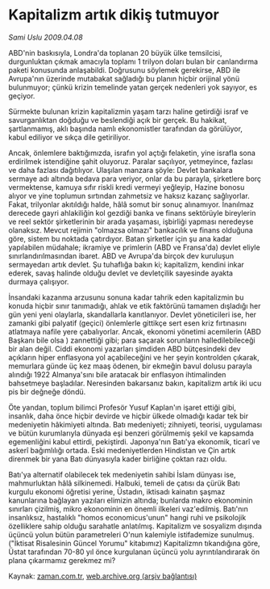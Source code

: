 # Kapitalizm artık dikiş tutmuyor

*Sami Uslu 2009.04.08*

<tr><td class="metin" colspan="2" style="padding-top: 20px; padding-left: 5px; padding-right: 10px;">ABD'nin baskısıyla, Londra'da toplanan 20 büyük ülke temsilcisi, durgunluktan çıkmak amacıyla  toplamı 1 trilyon doları  bulan bir canlandırma paketi konusunda anlaşabildi. Doğrusunu söylemek gerekirse, ABD ile Avrupa'nın üzerinde mutabakat sağladığı bu planın hiçbir orijinal yönü bulunmuyor; çünkü krizin temelinde yatan gerçek nedenleri yok sayıyor, es geçiyor.</td></tr><tr><td class="metin" colspan="2" style="padding-top: 20px; padding-left: 5px; padding-right: 10px;"><p> Sürmekte bulunan krizin kapitalizmin yaşam tarzı haline getirdiği israf ve savurganlıktan doğduğu ve beslendiği açık bir gerçek. Bu hakikat, şartlanmamış, aklı başında namlı ekonomistler tarafından da görülüyor, kabul ediliyor ve sıkça dile getiriliyor.
<p> Ancak, önlemlere baktığımızda, israfın yol açtığı felaketin, yine israfla sona erdirilmek istendiğine şahit oluyoruz. Paralar saçılıyor, yetmeyince, fazlası ve daha fazlası dağıtılıyor. Ulaşılan manzara şöyle: Devlet bankalara sermaye adı altında bedava para veriyor, onlar da bu parayla, şirketlere borç vermektense, kamuya sıfır riskli kredi vermeyi yeğleyip, Hazine bonosu alıyor ve yine toplumun sırtından zahmetsiz ve haksız kazanç sağlıyorlar. Fakat, trilyonlar akıtıldığı halde, hâlâ somut bir sonuç alınamıyor. İnanılmaz derecede gayri ahlakiliğin kol gezdiği banka ve finans sektörüyle bireylerin ve reel sektör şirketlerinin bir arada yaşaması, işbirliği yapması neredeyse olanaksız. Mevcut rejimin "olmazsa olmazı" bankacılık ve finans olduğuna göre, sistem bu noktada çatırdıyor. Batan şirketler için şu ana kadar yapılabilen müdahale; ikramiye ve primlerin (ABD ve Fransa'da) devlet eliyle sınırlandırılmasından ibaret. ABD ve Avrupa'da birçok dev kuruluşun sermayedarı artık devlet. Şu tuhaflığa bakın ki; kapitalizm, kendini inkar ederek, savaş halinde olduğu devlet ve devletçilik sayesinde ayakta durmaya çalışıyor.
<p> İnsandaki kazanma arzusunu sonuna kadar tahrik eden kapitalizmin bu konuda hiçbir sınır tanımadığı, ahlak ve etik faktörünü tamamen dışladığı her gün yeni yeni olaylarla, skandallarla kanıtlanıyor. Devlet yöneticileri ise, her zamanki gibi palyatif (geçici) önlemlerle gittikçe sert esen kriz fırtınasını atlatmaya nafile yere çabalıyorlar. Ancak, ekonomi yönetimi acemilerin (ABD Başkanı bile olsa ) zannettiği gibi; para saçarak sorunların halledilebileceği bir alan değil. Ciddi ekonomi yazarları şimdiden ABD bütçesindeki dev açıkların hiper enflasyona yol açabileceğini ve her şeyin kontrolden çıkarak, memurlara günde üç kez maaş ödenen, bir ekmeğin bavul dolusu parayla alındığı 1922 Almanya'sını bile aratacak bir enflasyon ihtimalinden bahsetmeye başladılar. Neresinden bakarsanız bakın, kapitalizm artık iki ucu pis bir değneğe döndü.
<p> Öte yandan, toplum bilimci Profesör Yusuf Kaplan'ın işaret ettiği gibi, insanlık, daha önce hiçbir devirde ve hiçbir ülkede olmadığı kadar tek bir medeniyetin hâkimiyeti altında. Batı medeniyeti; zihniyeti, teorisi, uygulaması ve bütün kurumlarıyla dünyada eşi benzeri görülmemiş şekil ve kapsamda egemenliğini kabul ettirdi, pekiştirdi. Japonya'nın Batı'ya ekonomik, ticarî ve askerî bağımlılığı ortada. Eski medeniyetlerden Hindistan ve Çin artık direnmek bir yana Batı dünyasıyla kader birliğine çoktan razı oldu. 
<p> Batı'ya alternatif olabilecek tek medeniyetin sahibi İslam dünyası ise, mahmurluktan hâlâ silkinemedi. Halbuki, temeli de çatısı da çürük Batı kurgulu ekonomi öğretisi yerine, Üstadın, iktisadı kainatın şaşmaz kanunlarına bağlayan yazıları elimizin altında; bunlarda makro ekonominin sınırları çizilmiş, mikro ekonominin en önemli ilkeleri vaz'edilmiş. Batı'nın insanlıksız, hastalıklı "homos economicus'unun" hangi ruhi ve psikolojik özelliklere sahip olduğu sarahatle anlatılmış. Kapitalizm ve sosyalizm dışında üçüncü yolun bütün parametreleri O'nun kalemiyle istifademize sunulmuş. ("İktisat Risalesinin Güncel Yorumu" kitabımız) Kapitalizmn tıkandığına göre, Üstat tarafından 70-80 yıl önce kurgulanan üçüncü yolu ayrıntılandırarak ön plana çıkarmamız gerekmez mi? <br/></p></p></p></p></p></td></tr>

Kaynak: [zaman.com.tr](http://zaman.com.tr/yazar.do?yazino=835011), [web.archive.org (arşiv bağlantısı)](http://web.archive.org/web/20090414092427/http://www.zaman.com.tr:80/yazar.do?yazino=835011)
